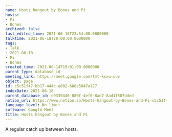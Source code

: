 ```yaml
---
name: Hosts hangout by Bones and Pi
hosts:
- Pi
- Bones
archived: false
last_edited_time: 2021-06-16T23:54:00.0000000
talktime: 2021-06-18T20:00:00.0000000
tags:
- Talk
- 2021-06-18
- Pi
- Bones
created_time: 2021-06-14T19:01:00.0000000
parent_type: database_id
meeting_link: https://meet.google.com/fmt-ksxu-uuv
object: page
id: c5c51f47-bb17-444c-a802-688e5847a127
indexDate: 2021-06-18
parent_database_id: e9339446-880f-4ef0-8ad7-8ad1f507dded
notion_url: https://www.notion.so/Hosts-hangout-by-Bones-and-Pi-c5c51f47bb17444ca802688e5847a127
language_level: No limit
software: Google Meet
title: Hosts hangout by Bones and Pi
---
```


A regular catch up between hosts.


